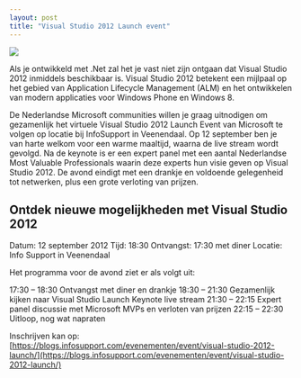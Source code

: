 ```yaml
---
layout: post
title: "Visual Studio 2012 Launch event"
---
```


![](images/stories/vstudio2012launch.png)

Als je ontwikkeld met .Net zal het je vast niet zijn ontgaan dat Visual Studio 2012 inmiddels beschikbaar is. Visual Studio 2012 betekent een mijlpaal op het gebied van Application Lifecycle Management (ALM) en het ontwikkelen van modern applicaties voor Windows Phone en Windows 8.

De Nederlandse Microsoft communities willen je graag uitnodigen om gezamenlijk het virtuele Visual Studio 2012 Launch Event van Microsoft te volgen op locatie bij InfoSupport in Veenendaal. Op 12 september ben je van harte welkom voor een warme maaltijd, waarna de live stream wordt gevolgd. Na de keynote is er een expert panel met een aantal Nederlandse Most Valuable Professionals waarin deze experts hun visie geven op Visual Studio 2012. De avond eindigt met een drankje en voldoende gelegenheid tot netwerken, plus een grote verloting van prijzen.

## Ontdek nieuwe mogelijkheden met Visual Studio 2012

Datum: 12 september 2012
Tijd: 18:30
Ontvangst: 17:30 met diner
Locatie: Info Support in Veenendaal

Het programma voor de avond ziet er als volgt uit:

17:30 – 18:30 Ontvangst met diner en drankje
18:30 – 21:30 Gezamenlijk kijken naar Visual Studio Launch Keynote live stream
21:30 – 22:15 Expert panel discussie met Microsoft MVPs en verloten van prijzen
22:15 – 22:30 Uitloop, nog wat napraten

Inschrijven kan op: [https://blogs.infosupport.com/evenementen/event/visual-studio-2012-launch/](https://blogs.infosupport.com/evenementen/event/visual-studio-2012-launch/)
